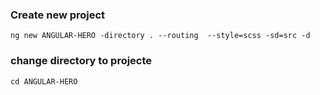 ### Create new project
```
ng new ANGULAR-HERO -directory . --routing  --style=scss -sd=src -d
```
### change directory to projecte
```
cd ANGULAR-HERO
```
